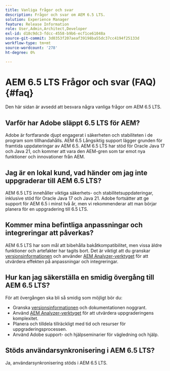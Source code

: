 ```yaml
---
title: Vanliga frågor och svar
description: Frågor och svar om AEM 6.5 LTS.
solution: Experience Manager
feature: Release Information
role: User,Admin,Architect,Developer
exl-id: d18c9dc3-fdcc-4558-b9b6-ecf1ce61048a
source-git-commit: 3d0353f207aeaf39198ba55dc37cc4194f25133d
workflow-type: tm+mt
source-wordcount: '278'
ht-degree: 0%

---
```


# AEM 6.5 LTS Frågor och svar (FAQ) {#faq}

Den här sidan är avsedd att besvara några vanliga frågor om AEM 6.5 LTS.

## Varför har Adobe släppt 6.5 LTS för AEM?

Adobe är fortfarande djupt engagerat i säkerheten och stabiliteten i de program som tillhandahålls. AEM 6.5 Långsiktig support lägger grunden för framtida uppdateringar av AEM 6.5. AEM 6.5 LTS har stöd för Oracle Java 17 och Java 21, och kommer att vara den AEM-gren som tar emot nya funktioner och innovationer från AEM.

## Jag är en lokal kund, vad händer om jag inte uppgraderar till AEM 6.5 LTS?

AEM 6.5 LTS innehåller viktiga säkerhets- och stabilitetsuppdateringar, inklusive stöd för Oracle Java 17 och Java 21. Adobe fortsätter att ge support för AEM 6.5 i minst två år, men vi rekommenderar att man börjar planera för en uppgradering till 6.5 LTS.

## Kommer mina befintliga anpassningar och integreringar att påverkas?

AEM 6.5 LTS har som mål att bibehålla bakåtkompatibilitet, men vissa äldre funktioner och artefakter har tagits bort.
Det är viktigt att du granskar [versionsinformationen](/help/release-notes/release-notes.md#deprecated-and-removed-features) och använder [AEM Analyzer-verktyget](/help/sites-deploying/aem-analyzer.md) för att utvärdera effekten på anpassningar och integreringar.

## Hur kan jag säkerställa en smidig övergång till AEM 6.5 LTS?

För att övergången ska bli så smidig som möjligt bör du:

* Granska [versionsinformationen](/help/release-notes/release-notes.md) och dokumentationen noggrant.
* Använd [AEM Analyzer-verktyget](/help/sites-deploying/aem-analyzer.md) för att utvärdera uppgraderingens komplexitet.
* Planera och tilldela tillräckligt med tid och resurser för uppgraderingsprocessen.
* Använd Adobe support- och hjälpseminarier för vägledning och hjälp.

## Stöds användarsynkronisering i AEM 6.5 LTS?

Ja, användarsynkronisering stöds i AEM 6.5 LTS.
